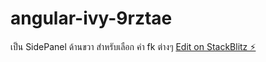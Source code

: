 # angular-ivy-9rztae
เป็น SidePanel ด้านขวา สำหรับเลือก ค่า fk ต่างๆ 
[Edit on StackBlitz ⚡️](https://stackblitz.com/edit/angular-ivy-9rztae)
